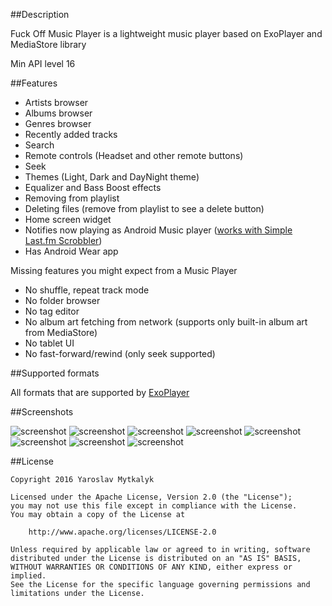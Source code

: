 ##Description

Fuck Off Music Player is a lightweight music player based on ExoPlayer and MediaStore library

Min API level 16

##Features

 - Artists browser
 - Albums browser
 - Genres browser
 - Recently added tracks
 - Search
 - Remote controls (Headset and other remote buttons)
 - Seek
 - Themes (Light, Dark and DayNight theme)
 - Equalizer and Bass Boost effects
 - Removing from playlist
 - Deleting files (remove from playlist to see a delete button)
 - Home screen widget
 - Notifies now playing as Android Music player ([works with Simple Last.fm Scrobbler](https://play.google.com/store/apps/details?id=com.adam.aslfms))
 - Has Android Wear app
 
Missing features you might expect from a Music Player
 - No shuffle, repeat track mode
 - No folder browser
 - No tag editor
 - No album art fetching from network (supports only built-in album art from MediaStore)
 - No tablet UI
 - No fast-forward/rewind (only seek supported)
 
##Supported formats

All formats that are supported by [ExoPlayer](https://google.github.io/ExoPlayer/supported-formats.html)

##Screenshots

![screenshot](/screenshots/01.png?raw=true)
![screenshot](/screenshots/04.png?raw=true)
![screenshot](/screenshots/02.png?raw=true)
![screenshot](/screenshots/03.png?raw=true)
![screenshot](/screenshots/06.png?raw=true)
![screenshot](/screenshots/07.png?raw=true)
![screenshot](/screenshots/08.png?raw=true)
![screenshot](/screenshots/wear_1.png?raw=true)

##License

```
Copyright 2016 Yaroslav Mytkalyk

Licensed under the Apache License, Version 2.0 (the "License");
you may not use this file except in compliance with the License.
You may obtain a copy of the License at

    http://www.apache.org/licenses/LICENSE-2.0

Unless required by applicable law or agreed to in writing, software
distributed under the License is distributed on an "AS IS" BASIS,
WITHOUT WARRANTIES OR CONDITIONS OF ANY KIND, either express or implied.
See the License for the specific language governing permissions and
limitations under the License.

```
